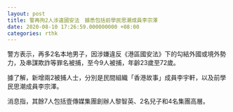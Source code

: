 ```yaml
---
layout: post
title: 警再拘2人涉違國安法　據悉包括前學民思潮成員李宗澤
date: 2020-08-10 17:26:59.000000000 +08:00
categories: rthk
---
```


警方表示，再多2名本地男子，因涉嫌違反《港區國安法》下的勾結外國或境外勢力，及串謀欺詐等罪名被捕，至今9人被捕，年齡23歲至72歲。

據了解，新增兩2被捕人士，分別是民間組織「香港故事」成員李宇軒，以及前學民思潮成員李宗澤。

消息指，其餘7人包括壹傳媒集團創辦人黎智英、2名兒子和4名集團高層。
